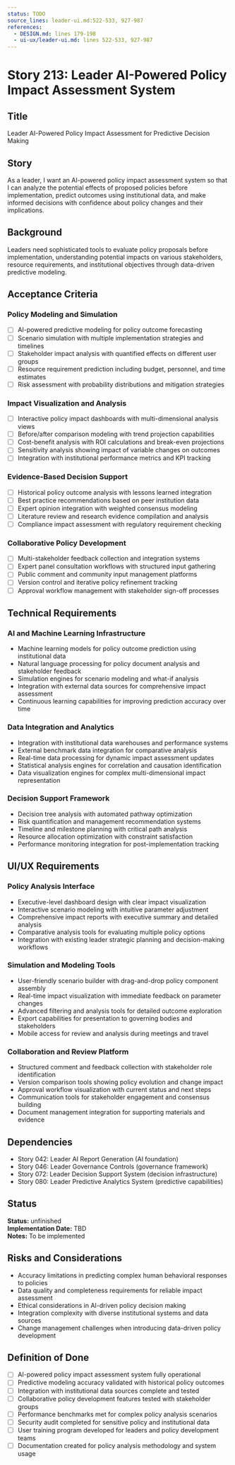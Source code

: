 ```yaml
---
status: TODO
source_lines: leader-ui.md:522-533, 927-987
references:
  - DESIGN.md: lines 179-198
  - ui-ux/leader-ui.md: lines 522-533, 927-987
---
```


# Story 213: Leader AI-Powered Policy Impact Assessment System

## Title
Leader AI-Powered Policy Impact Assessment for Predictive Decision Making

## Story
As a leader, I want an AI-powered policy impact assessment system so that I can analyze the potential effects of proposed policies before implementation, predict outcomes using institutional data, and make informed decisions with confidence about policy changes and their implications.

## Background
Leaders need sophisticated tools to evaluate policy proposals before implementation, understanding potential impacts on various stakeholders, resource requirements, and institutional objectives through data-driven predictive modeling.

## Acceptance Criteria

### Policy Modeling and Simulation
- [ ] AI-powered predictive modeling for policy outcome forecasting
- [ ] Scenario simulation with multiple implementation strategies and timelines
- [ ] Stakeholder impact analysis with quantified effects on different user groups
- [ ] Resource requirement prediction including budget, personnel, and time estimates
- [ ] Risk assessment with probability distributions and mitigation strategies

### Impact Visualization and Analysis
- [ ] Interactive policy impact dashboards with multi-dimensional analysis views
- [ ] Before/after comparison modeling with trend projection capabilities
- [ ] Cost-benefit analysis with ROI calculations and break-even projections
- [ ] Sensitivity analysis showing impact of variable changes on outcomes
- [ ] Integration with institutional performance metrics and KPI tracking

### Evidence-Based Decision Support
- [ ] Historical policy outcome analysis with lessons learned integration
- [ ] Best practice recommendations based on peer institution data
- [ ] Expert opinion integration with weighted consensus modeling
- [ ] Literature review and research evidence compilation and analysis
- [ ] Compliance impact assessment with regulatory requirement checking

### Collaborative Policy Development
- [ ] Multi-stakeholder feedback collection and integration systems
- [ ] Expert panel consultation workflows with structured input gathering
- [ ] Public comment and community input management platforms
- [ ] Version control and iterative policy refinement tracking
- [ ] Approval workflow management with stakeholder sign-off processes

## Technical Requirements

### AI and Machine Learning Infrastructure
- Machine learning models for policy outcome prediction using institutional data
- Natural language processing for policy document analysis and stakeholder feedback
- Simulation engines for scenario modeling and what-if analysis
- Integration with external data sources for comprehensive impact assessment
- Continuous learning capabilities for improving prediction accuracy over time

### Data Integration and Analytics
- Integration with institutional data warehouses and performance systems
- External benchmark data integration for comparative analysis
- Real-time data processing for dynamic impact assessment updates
- Statistical analysis engines for correlation and causation identification
- Data visualization engines for complex multi-dimensional impact representation

### Decision Support Framework
- Decision tree analysis with automated pathway optimization
- Risk quantification and management recommendation systems
- Timeline and milestone planning with critical path analysis
- Resource allocation optimization with constraint satisfaction
- Performance monitoring integration for post-implementation tracking

## UI/UX Requirements

### Policy Analysis Interface
- Executive-level dashboard design with clear impact visualization
- Interactive scenario modeling with intuitive parameter adjustment
- Comprehensive impact reports with executive summary and detailed analysis
- Comparative analysis tools for evaluating multiple policy options
- Integration with existing leader strategic planning and decision-making workflows

### Simulation and Modeling Tools
- User-friendly scenario builder with drag-and-drop policy component assembly
- Real-time impact visualization with immediate feedback on parameter changes
- Advanced filtering and analysis tools for detailed outcome exploration
- Export capabilities for presentation to governing bodies and stakeholders
- Mobile access for review and analysis during meetings and travel

### Collaboration and Review Platform
- Structured comment and feedback collection with stakeholder role identification
- Version comparison tools showing policy evolution and change impact
- Approval workflow visualization with current status and next steps
- Communication tools for stakeholder engagement and consensus building
- Document management integration for supporting materials and evidence

## Dependencies
- Story 042: Leader AI Report Generation (AI foundation)
- Story 046: Leader Governance Controls (governance framework)
- Story 072: Leader Decision Support System (decision infrastructure)
- Story 080: Leader Predictive Analytics System (predictive capabilities)


## Status
**Status:** unfinished  
**Implementation Date:** TBD  
**Notes:** To be implemented
## Risks and Considerations
- Accuracy limitations in predicting complex human behavioral responses to policies
- Data quality and completeness requirements for reliable impact assessment
- Ethical considerations in AI-driven policy decision making
- Integration complexity with diverse institutional systems and data sources
- Change management challenges when introducing data-driven policy development

## Definition of Done
- [ ] AI-powered policy impact assessment system fully operational
- [ ] Predictive modeling accuracy validated with historical policy outcomes
- [ ] Integration with institutional data sources complete and tested
- [ ] Collaborative policy development features tested with stakeholder groups
- [ ] Performance benchmarks met for complex policy analysis scenarios
- [ ] Security audit completed for sensitive policy and institutional data
- [ ] User training program developed for leaders and policy development teams
- [ ] Documentation created for policy analysis methodology and system usage
